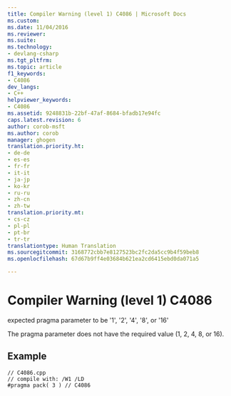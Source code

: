 ```yaml
---
title: Compiler Warning (level 1) C4086 | Microsoft Docs
ms.custom: 
ms.date: 11/04/2016
ms.reviewer: 
ms.suite: 
ms.technology:
- devlang-csharp
ms.tgt_pltfrm: 
ms.topic: article
f1_keywords:
- C4086
dev_langs:
- C++
helpviewer_keywords:
- C4086
ms.assetid: 9248831b-22bf-47af-8684-bfadb17e94fc
caps.latest.revision: 6
author: corob-msft
ms.author: corob
manager: ghogen
translation.priority.ht:
- de-de
- es-es
- fr-fr
- it-it
- ja-jp
- ko-kr
- ru-ru
- zh-cn
- zh-tw
translation.priority.mt:
- cs-cz
- pl-pl
- pt-br
- tr-tr
translationtype: Human Translation
ms.sourcegitcommit: 3168772cbb7e8127523bc2fc2da5cc9b4f59beb8
ms.openlocfilehash: 67d67b9ff4e03684b621ea2cd6415ebd0da071a5

---
```

# Compiler Warning (level 1) C4086
expected pragma parameter to be '1', '2', '4', '8', or '16'  
  
 The pragma parameter does not have the required value (1, 2, 4, 8, or 16).  
  
## Example  
  
```  
// C4086.cpp  
// compile with: /W1 /LD  
#pragma pack( 3 ) // C4086  
```


<!--HONumber=Jan17_HO1-->


